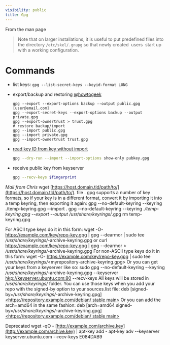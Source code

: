 ```yaml
---
visibility: public
title: Gpg
---
```

From the man page
> Note that on larger installations, it is useful to put predefined files into the directory `/etc/skel/.gnupg` so that newly created  users  start  up with a working configuration.

# Commands

- list keys: `gpg --list-secret-keys --keyid-format LONG`
- export/backup and restoring [@howtogeek](https://www.howtogeek.com/816878/how-to-back-up-and-restore-gpg-keys-on-linux/)

  ```shell
  gpg --export --export-options backup --output public.gpg [user@email.com]
  gpg --export-secret-keys --export-options backup --output private.gpg
  gpg --export-ownertrust > trust.gpg
  # restore backup/import
  gpg --import public.gpg
  gpg --import private.gpg
  gpg --import-ownertrust trust.gpg
  ```

- [read key ID from key without import](https://security.stackexchange.com/questions/43348/extracting-the-pgp-keyid-from-the-public-key-file)
  ```bash
  gpg --dry-run --import --import-options show-only pubkey.gpg
  ```

- receive public key from keyserver

  ```bash
  gpg --recv-keys $fingerprint
  ```

*Mail from Chris*
wget [https://host.domain.tld/path/to/](https://host.domain.tld/path/to/)<keyfile>.<ext>
file <keyfile>.<ext>
gpg supports a number of key formats, so if your key is in a different format, convert it by importing it into a temp keyring, then exporting it again:
gpg --no-default-keyring --keyring ./temp-keyring.gpg --import <keyfile>.<ext>
gpg --no-default-keyring --keyring .*/temp-keyring.gpg --export --output /usr/share/keyrings/*<your-keyfile-name>.gpg
rm temp-keyring.gpg

For ASCII type keys do it in this form:
wget -O- [<https://example.com/key/repo-key.gpg>](https://example.com/key/repo-key.gpg) | gpg --dearmor | sudo tee */usr/share/keyrings/*<myrepository>-archive-keyring.gpg
or
curl [<https://example.com/key/repo-key.gpg>](https://example.com/key/repo-key.gpg) | gpg --dearmor > */usr/share/keyrings/*<myrepository>-archive-keyring.gpg
For non-ASCII type keys do it in this form:
wget -O- [<https://example.com/key/repo-key.gpg>](https://example.com/key/repo-key.gpg) | sudo tee */usr/share/keyrings/*<myrepository-archive-keyring.gpg>
Or you can get your keys from a keyserver like so:
sudo gpg --no-default-keyring --keyring */usr/share/keyrings/*<myrepository>-archive-keyring.gpg --keyserver <hkp://keyserver.ubuntu.com:80> --recv-keys <fingerprint>
All keys will be stored in */usr/share/keyrings/* folder. You can use those keys when you add your repo with the signed-by option to your sources.list file:
deb [signed-by=*/usr/share/keyrings/*<myrepository>-archive-keyring.gpg] [<https://repository.example.com/debian/ stable main>](https://repository.example.com/debian/stablemain)
Or you can add the arch=amd64 in the same fashion:
deb [arch=amd64 signed-by=*/usr/share/keyrings/*<myrepository>-archive-keyring.gpg] [<https://repository.example.com/debian/ stable main>](https://repository.example.com/debian/stablemain)

Deprecated
wget -qO - [http://example.com/archive.key](http://example.com/archive.key) | apt-key add -
apt-key adv --keyserver keyserver.ubuntu.com --recv-keys E084DAB9
